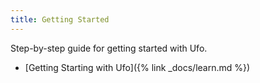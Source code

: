 ```yaml
---
title: Getting Started
---
```


Step-by-step guide for getting started with Ufo.

* [Getting Starting with Ufo]({% link _docs/learn.md %})
